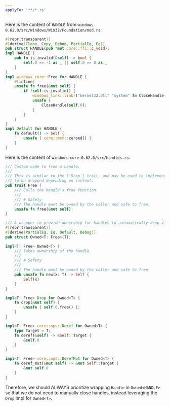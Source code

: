 ```yaml
---
applyTo: '**/*.rs'
---
```


Here is the content of `HANDLE` from `windows-0.62.0/src/Windows/Win32/Foundation/mod.rs`:

```rust
#[repr(transparent)]
#[derive(Clone, Copy, Debug, PartialEq, Eq)]
pub struct HANDLE(pub *mut core::ffi::c_void);
impl HANDLE {
    pub fn is_invalid(&self) -> bool {
        self.0 == -1 as _ || self.0 == 0 as _
    }
}
impl windows_core::Free for HANDLE {
    #[inline]
    unsafe fn free(&mut self) {
        if !self.is_invalid() {
            windows_link::link!("kernel32.dll" "system" fn CloseHandle(hobject : *mut core::ffi::c_void) -> i32);
            unsafe {
                CloseHandle(self.0);
            }
        }
    }
}
impl Default for HANDLE {
    fn default() -> Self {
        unsafe { core::mem::zeroed() }
    }
}
```

Here is the content of `windows-core-0.62.0/src/handles.rs`:

```rust
/// Custom code to free a handle.
///
/// This is similar to the [`Drop`] trait, and may be used to implement [`Drop`], but allows handles
/// to be dropped depending on context.
pub trait Free {
    /// Calls the handle's free function.
    ///
    /// # Safety
    /// The handle must be owned by the caller and safe to free.
    unsafe fn free(&mut self);
}

/// A wrapper to provide ownership for handles to automatically drop via the handle's [`Free`] trait.
#[repr(transparent)]
#[derive(PartialEq, Eq, Default, Debug)]
pub struct Owned<T: Free>(T);

impl<T: Free> Owned<T> {
    /// Takes ownership of the handle.
    ///
    /// # Safety
    ///
    /// The handle must be owned by the caller and safe to free.
    pub unsafe fn new(x: T) -> Self {
        Self(x)
    }
}

impl<T: Free> Drop for Owned<T> {
    fn drop(&mut self) {
        unsafe { self.0.free() };
    }
}

impl<T: Free> core::ops::Deref for Owned<T> {
    type Target = T;
    fn deref(&self) -> &Self::Target {
        &self.0
    }
}

impl<T: Free> core::ops::DerefMut for Owned<T> {
    fn deref_mut(&mut self) -> &mut Self::Target {
        &mut self.0
    }
}
```

Therefore, we should ALWAYS prioritize wrapping `Handle` in `Owned<HANDLE>` so that we do not need to manually close handles, instead leveraging the `Drop` impl for `Owned<T>`.